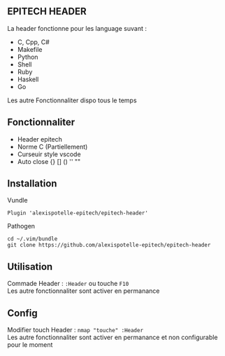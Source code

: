 ## EPITECH HEADER

La header fonctionne pour les language suvant :
- C, Cpp, C#
- Makefile
- Python
- Shell
- Ruby
- Haskell
- Go

Les autre Fonctionnaliter dispo tous le temps

## Fonctionnaliter

* Header epitech
* Norme C (Partiellement)
* Curseuir style vscode
* Auto close {} [] () '' ""

## Installation

Vundle
    
    Plugin 'alexispotelle-epitech/epitech-header'

Pathogen

    cd ~/.vim/bundle
    git clone https://github.com/alexispotelle-epitech/epitech-header

## Utilisation
Commade Header : `:Header` ou touche `F10`  
Les autre fonctionnaliter sont activer en permanance

## Config
Modifier touch Header : `nmap "touche" :Header`  
Les autre fonctionnaliter sont activer en permanance et non configurable pour le moment

    
 
